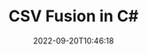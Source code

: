 ---
############################# Static ############################
layout: "auto-gen-merge"
date: 2022-09-20T10:46:18
draft: false
otherformats: vssx vstm vstx vsx vtx xlam xls xlsb xlsm xlsx xlt xltm bmp jpg jpeg png

############################# Head ############################
head_title: "CSV-Dateien in C# zusammenführen | CSV Fusion"
head_description: "Führen Sie mehrere CSV-Dateien mithilfe der Dokumentenfusions-API von C# .NET zu einer einzigen Datei zusammen. Führen Sie bestimmte Seiten oder Seitenbereiche aus verschiedenen Dokumenten zu einem einzigen Dokument zusammen."

############################# Header ############################
title: "CSV Fusion in C#"
description: "Führen Sie CSV mit ein paar Zeilen .NET-Code zusammen."
bg_image: "https://cms.admin.containerize.com/templates/aspose/App_Themes/V3/images/bg/header1.png"
bg_overlay: false
button:
    enable: true
    icon: "fas fa-arrow-down"
    label: "Download kostenlose Testversion"
    link: "https://downloads.groupdocs.com/merger/net"

############################# SubMenu ############################
submenu:
    enable: true

    left:
        img_alt: "GroupDocs.Merger for .NET"
        image: "https://cms.admin.containerize.com/templates/groupdocs/images/product-logos/90x90-noborder/groupdocs-merger-net.png"
        product: "GroupDocs.Merger"
        platform: ".NET"

    middle:
        button:

            # button loop
            - link: "https://apireference.groupdocs.com/merger/net"
              text: "API-Referenz"

            # button loop
            - link: "https://github.com/groupdocs-merger"
              text: "Codebeispiele"

            # button loop
            - link: "https://products.groupdocs.app/merger/family"
              text: "Live-Demos"

            # button loop
            - link: "https://purchase.groupdocs.com/pricing/merger/net"
              text: "Preisgestaltung"

    right:
        link_download: "https://downloads.groupdocs.com/merger"
        link_learn: "https://docs.groupdocs.com/merger/net"
        link_buy: "https://purchase.groupdocs.com"

############################# About ############################
about:
    enable: true
    title: "Über die GroupDocs.Merger for .NET-API"
    content: |
        [GroupDocs.Merger for .NET](/de/merger/net/) bietet eine bequeme Lösung zum Zusammenführen mehrerer PDF-, Microsoft Office- (Word, Excel, PowerPoint, OneNote), OpenDocument-, HTML-, Bilder- und viele andere Dokumente in einer einzigen Datei innerhalb von .NET-Anwendungen. GroupDocs.Merger erspart Ihnen viel Aufwand, da Sie CSV-Dokumente zusammenführen dürfen - es ist nicht erforderlich, Software von Drittanbietern, Desktop-Anwendungen oder Plugins zu installieren. Jetzt ist es unnötig, Ihre Zeit zu verschwenden und Dateien manuell zusammenzuführen! Die Mission von GroupDocs ist es, die beste Qualität bereitzustellen und die Workflows zur Dokumentenverarbeitung zu vereinfachen.
        
        GroupDocs.Merger API ist die richtige Wahl für Unternehmenslösungen, die Funktionen zum Zusammenführen von Dateien benötigen. Diese APIs werden auf allen wichtigen Betriebssystemen und Plattformen einschließlich .NET Framework, .NET Standard, .NET Core, Mono gut unterstützt.

############################# Steps ############################
steps:
    enable: true
    title_left: "So führen Sie mehrere CSV-Dateien zusammen"
    content_left: |
        [GroupDocs.Merger for .NET](/de/merger/net/) erleichtert Entwicklern von .NET das Zusammenführen von zwei oder mehr CSV-Dateien in ihren Anwendungen durch Implementieren von a paar einfache Schritte.
        
        * Erstellen Sie eine neue Instanz von **Merger** und übergeben Sie den Pfad des Quelldokuments als Konstruktorparameter.
        * Rufen Sie **Join** der **Merger**-Klasse auf und übergeben Sie den zweiten Quelldokumentpfad.
        * Rufen Sie **Save** der Klasse **Merger** auf, um das zusammengeführte Dokument zu speichern.

    title_right: "System Anforderungen"
    content_right: |
        GroupDocs.Merger for .NET-APIs werden auf allen wichtigen Plattformen und Betriebssystemen unterstützt. Bevor Sie den folgenden Code ausführen, stellen Sie bitte sicher, dass die folgenden Voraussetzungen auf Ihrem System installiert sind.

        * Betriebssysteme: Microsoft Windows, Linux, MacOS
        * Entwicklungsumgebungen: Visual Studio, Xamarin, MonoDevelop
        * Rahmen: .NET Framework, .NET Standard, .NET Core, Mono
        * Laden Sie die neueste Version von GroupDocs.Merger for .NET von [NuGet](https://www.nuget.org/packages/groupdocs.merger) herunter
         
    code: |
     {{% merger/additional-styles %}}
     {{< merger/code-merger title="So führen Sie CSV-Dateien mit C#-Beispielcode zusammen">}}

        ```csharp    
        // Führen Sie CSV-Dateien mit der GroupDocs.Merger-API zusammen
        // Merger mit Eingabedokument CSV instanziieren
        using (Merger merger = new Merger("input1.csv"))
          {
            // Rufen Sie die Join-Methode der Merger-Klasseninstanz auf und übergeben Sie den zweiten Quelldokumentpfad
            merger.Join("input2.csv");
    
            // Rufen Sie die Save-Methode der Merger-Klasseninstanz auf, um das zusammengeführte Dokument zu speichern
            merger.Save("merged-file.csv");
          }
        ```
     {{< /merger/code-merger >}}

############################# Demos ############################
demos:
    enable: true
    title: "Live-Demos - Online-App zum Zusammenführen von Dokumenten"
    content: |
       Führen Sie jetzt mehr als eine CSV-Datei zusammen, indem Sie die Website [GroupDocs.Merger Live Demos](https://products.groupdocs.app/merger/csv) besuchen.
       Die Live-Demo hat die folgenden Vorteile.
        
############################# About Formats ############################
about_formats:
    enable: true

############################# More Formats ############################
more_formats:
    enable: true
    title: "Zusammenführen anderer Dokumentformate"
    content: |
        .NET dokumentiert Fusions-API für Dateiformate und Bilder. Führen Sie einige der gängigen Dokumentformate wie unten angegeben zusammen.

############################# Back to top ###############################
back_to_top:
    enable: true
---